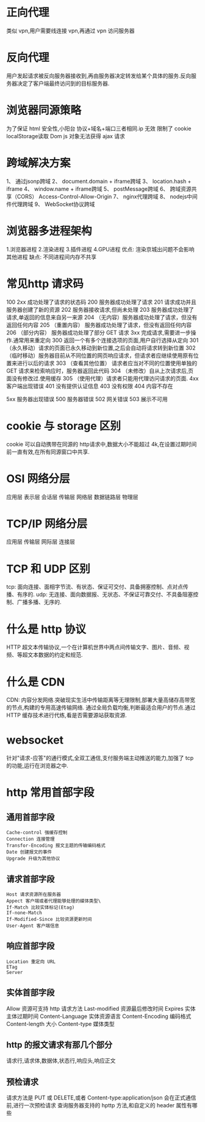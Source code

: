 # 正向代理
  类似 vpn,用户需要线连接 vpn,再通过 vpn 访问服务器
# 反向代理
  用户发起请求被反向服务器接收到,再由服务器决定转发给某个具体的服务.反向服务器决定了客户端最终访问到的目标服务器.
# 浏览器同源策略
  为了保证 html 安全性,小阳台 协议+域名+端口三者相同.ip 无效
  限制了 cookie localStorage读取
  Dom js 对象无法获得
  ajax 请求
# 跨域解决方案
1、 通过jsonp跨域
2、 document.domain + iframe跨域
3、 location.hash + iframe
4、 window.name + iframe跨域
5、 postMessage跨域
6、 跨域资源共享（CORS） Access-Control-Allow-Origin
7、 nginx代理跨域
8、 nodejs中间件代理跨域
9、 WebSocket协议跨域
# 浏览器多进程架构
 1.浏览器进程
 2.渲染进程
 3.插件进程
 4.GPU进程
 优点: 
  渲染京城出问题不会影响其他进程
 缺点:
  不同进程间内存不共享
# 常见http 请求码
100
2xx 成功处理了请求的状态码
  200 服务器成功处理了请求
  201 请求成功并且服务器创建了新的资源
  202 服务器接收请求,但尚未处理
  203 服务器成功处理了请求,单返回的信息来自另一来源
  204 （无内容）服务器成功处理了请求，但没有返回任何内容
  205 （重置内容） 服务器成功处理了请求，但没有返回任何内容
  206 （部分内容） 服务器成功处理了部分 GET 请求
3xx 完成请求,需要进一步操作.通常用来重定向
  300   返回一个有多个连接选项的页面,用户自行选择从定向
  301 （永久移动）请求的页面已永久移动到新位置,之后会自动将请求转到新位置
  302 （临时移动）服务器目前从不同位置的网页响应请求，但请求者应继续使用原有位置来进行以后的请求
  303 （查看其他位置） 请求者应当对不同的位置使用单独的 GET 请求来检索响应时，服务器返回此代码
  304 （未修改）自从上次请求后,页面没有修改过.使用缓存
  305 （使用代理）请求者只能用代理访问请求的页面.
4xx 客户端出现错误
  401 没有提供认证信息
  403 没有权限
  404 内容不存在


5xx 服务器出现错误
  500 服务器错误
  502 网关错误
  503 展示不可用
# cookie 与 storage 区别
cookie 可以自动携带在同源的 http请求中,数据大小不能超过 4k,在设置过期时间前一直有效,在所有同源窗口中共享.
# OSI 网络分层
应用层 表示层 会话层 传输层 网络层 数据链路层 物理层
# TCP/IP 网络分层
应用层 传输层 网际层 连接层
# TCP 和 UDP 区别
  tcp: 面向连接、面相字节流、有状态、保证可交付、具备拥塞控制、点对点传播、有序的.
  udp: 无连接、面向数据报、无状态、不保证可靠交付、不具备阻塞控制、广播多播、无序的.
# 什么是 http 协议
HTTP 超文本传输协议,一个在计算机世界中两点间传输文字、图片、音频、视频、等超文本数据的约定和规范.
# 什么是 CDN
 CDN: 内容分发网络.突破现实生活中传输距离等无理限制,部署大量高储存高带宽的节点,构建的专用高速传输网络.
 通过全局负载均衡,判断最适合用户的节点.通过 HTTP 缓存技术进行代练,看是否需要源站获取资源.
 # websocket
  针对"请求-应答"的通行模式,全双工通信,支付服务端主动推送的能力,加强了 tcp 的功能,运行在浏览器之中.
# http 常用首部字段
  ## 通用首部字段
    Cache-control 强缓存控制
    Connection 连接管理
    Transfor-Encoding 报文主题的传输编码格式
    Date 创建报文的事件
    Upgrade 升级为其他协议
  ## 请求首部字段
    Host 请求资源所在服务器
    Appect 客户端或者代理能够处理的媒体类型\
    If-Match 比较实体标记(Etag)
    If-none-Match
    If-Modified-Since 比较资源更新时间
    User-Agent 客户端信息
  ## 响应首部字段
    Location 重定向 URL
    ETag
    Server
  ## 实体首部字段
  Allow 资源可支持 http 请求方法
  Last-modified 资源最后修改时间
  Expires 实体主体过期时间
  Content-Language 实体资源语言
  Content-Encoding 编码格式
  Content-length 大小
  Content-type 媒体类型
  ## http 的报文请求有那几个部分
  请求行,请求体,数据体,状态行,响应头,响应正文
  ## 预检请求 
  请求方法是 PUT 或 DELETE,或者 Content-type:application/json
  会在正式通信前,进行一次预检请求
  查询服务器支持的 hpttp 方法,和自定义的 header 属性有哪些
